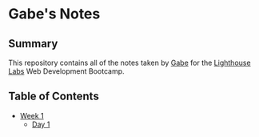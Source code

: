 # Gabe's Notes

## Summary
This repository contains all of the notes taken by [Gabe](https://github.com/gabecadiz) for the [Lighthouse Labs](https://lighthouselabs.ca/) Web Development Bootcamp.

## Table of Contents
* [Week 1](/Week_1)
  * [Day 1](/Week_1/Day_1)
